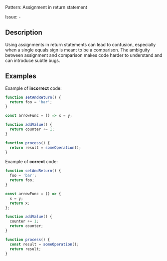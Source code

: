 Pattern: Assignment in return statement

Issue: -

## Description

Using assignments in return statements can lead to confusion, especially when a single equals sign is meant to be a comparison. The ambiguity between assignment and comparison makes code harder to understand and can introduce subtle bugs.

## Examples

Example of **incorrect** code:
```javascript
function setAndReturn() {
  return foo = 'bar';
}

const arrowFunc = () => x = y;

function addValue() {
  return counter += 1;
}

function process() {
  return result = someOperation();
}
```

Example of **correct** code:
```javascript
function setAndReturn() {
  foo = 'bar';
  return foo;
}

const arrowFunc = () => {
  x = y;
  return x;
};

function addValue() {
  counter += 1;
  return counter;
}

function process() {
  const result = someOperation();
  return result;
}
```